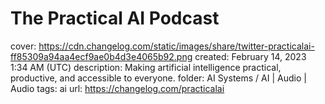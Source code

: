 # The Practical AI Podcast

cover: https://cdn.changelog.com/static/images/share/twitter-practicalai-ff85309a94aa4ecf9ae0b4d3e4065b92.png
created: February 14, 2023 1:34 AM (UTC)
description: Making artificial intelligence practical, productive, and accessible to everyone.
folder: AI Systems / AI | Audio | Audio
tags: ai
url: https://changelog.com/practicalai